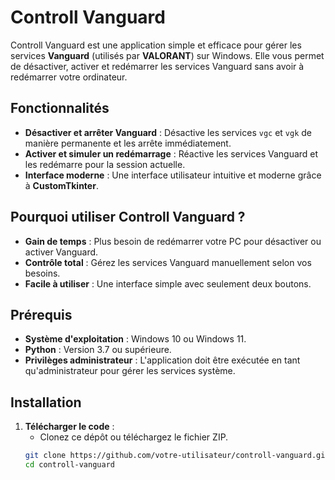 # Controll Vanguard

Controll Vanguard est une application simple et efficace pour gérer les services **Vanguard** (utilisés par **VALORANT**) sur Windows. Elle vous permet de désactiver, activer et redémarrer les services Vanguard sans avoir à redémarrer votre ordinateur.

## Fonctionnalités

- **Désactiver et arrêter Vanguard** : Désactive les services `vgc` et `vgk` de manière permanente et les arrête immédiatement.
- **Activer et simuler un redémarrage** : Réactive les services Vanguard et les redémarre pour la session actuelle.
- **Interface moderne** : Une interface utilisateur intuitive et moderne grâce à **CustomTkinter**.

## Pourquoi utiliser Controll Vanguard ?

- **Gain de temps** : Plus besoin de redémarrer votre PC pour désactiver ou activer Vanguard.
- **Contrôle total** : Gérez les services Vanguard manuellement selon vos besoins.
- **Facile à utiliser** : Une interface simple avec seulement deux boutons.

## Prérequis

- **Système d'exploitation** : Windows 10 ou Windows 11.
- **Python** : Version 3.7 ou supérieure.
- **Privilèges administrateur** : L'application doit être exécutée en tant qu'administrateur pour gérer les services système.

## Installation

1. **Télécharger le code** :
   - Clonez ce dépôt ou téléchargez le fichier ZIP.
   ```bash
   git clone https://github.com/votre-utilisateur/controll-vanguard.git
   cd controll-vanguard

